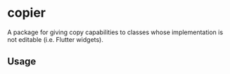 # copier

A package for giving copy capabilities to classes whose implementation
is not editable (i.e. Flutter widgets). 

## Usage

